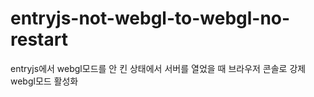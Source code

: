 # entryjs-not-webgl-to-webgl-no-restart
entryjs에서 webgl모드를 안 킨 상태에서 서버를 열었을 때 브라우저 콘솔로 강제 webgl모드 활성화

